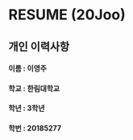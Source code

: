 # RESUME (20Joo)

## 개인 이력사항
  #### 이름 : 이영주
  #### 학교 : 한림대학교
  <h4> 학년 : 3학년 </h4>
  <h4> 학번 : 20185277 </h4>
  
